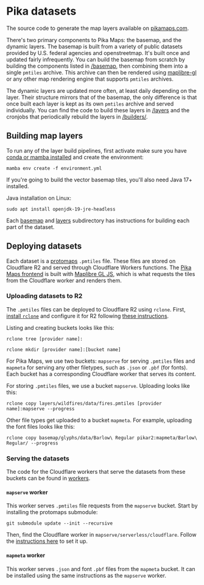 # Pika datasets

The source code to generate the map layers available on [pikamaps.com](https://pikamaps.com).

There's two primary components to Pika Maps: the basemap, and the dynamic layers. The basemap is built from a variety of public datasets provided by U.S. federal agencies and openstreetmap. It's built once and updated fairly infrequently. You can build the basemap from scratch by building the components listed in [/basemap](/basemap/), then combining them into a single `pmtiles` archive. This archive can then be rendered using [maplibre-gl](https://github.com/maplibre/maplibre-gl-js) or any other map rendering engine that supports `pmtiles` archives.

The dynamic layers are updated more often, at least daily depending on the layer. Their structure mirrors that of the basemap, the only difference is that once built each layer is kept as its own `pmtiles` archive and served individually. You can find the code to build these layers in [/layers](/layers/) and the cronjobs that periodically rebuild the layers in [/builders/](/builders/).

## Building map layers

To run any of the layer build pipelines, first activate make sure you have [conda or mamba installed](https://mamba.readthedocs.io/en/latest/installation/mamba-installation.html) and create the environment:

```
mamba env create -f environment.yml
```

If you're going to build the vector basemap tiles, you'll also need Java 17+ installed.

Java installation on Linux:

```
sudo apt install openjdk-19-jre-headless
```

Each [basemap](/basemap/) and [layers](/layers/) subdirectory has instructions for building each part of the dataset.

## Deploying datasets

Each dataset is a [protomaps](https://protomaps.com/) `.pmtiles` file. These files are stored on Cloudflare R2 and served through Cloudflare Workers functions. The [Pika Maps frontend](https://github.com/rainflame/pika-maps) is built with [Maplibre GL JS](https://maplibre.org/maplibre-gl-js/docs/), which is what requests the tiles from the Cloudflare worker and renders them.

### Uploading datasets to R2

The `.pmtiles` files can be deployed to Cloudflare R2 using `rclone`. First, [install `rclone`](https://rclone.org/downloads/) and configure it for R2 following [these instructions](https://developers.cloudflare.com/r2/examples/rclone/).

Listing and creating buckets looks like this:

```
rclone tree [provider name]:
```

```
rclone mkdir [provider name]:[bucket name]
```

For Pika Maps, we use two buckets: `mapserve` for serving `.pmtiles` files and `mapmeta` for serving any other filetypes, such as `.json` or `.pbf` (for fonts). Each bucket has a corresponding Cloudflare worker that serves its content.

For storing `.pmtiles` files, we use a bucket `mapserve`. Uploading looks like this:

```
rclone copy layers/wildfires/data/fires.pmtiles [provider name]:mapserve --progress
```

Other file types get uploaded to a bucket `mapmeta`. For example, uploading the font files looks like this:

```
rclone copy basemap/glyphs/data/Barlow\ Regular pikar2:mapmeta/Barlow\ Regular/ --progress
```

### Serving the datasets

The code for the Cloudflare workers that serve the datasets from these buckets can be found in [workers](/workers/).

#### `mapserve` worker

This worker serves `.pmtiles` file requests from the `mapserve` bucket. Start by installing the protomaps submodule:

```
git submodule update --init --recursive
```

Then, find the Cloudflare worker in `mapserve/serverless/cloudflare`. Follow the [instructions here](https://protomaps.com/docs/cdn/cloudflare#alternative:-use-wrangler) to set it up.

#### `mapmeta` worker

This worker serves `.json` and font `.pbf` files from the `mapmeta` bucket. It can be installed using the same instructions as the `mapserve` worker.
